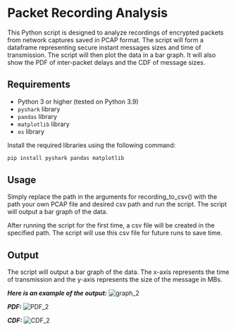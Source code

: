 # Packet Recording Analysis

This Python script is designed to analyze recordings of encrypted packets from network captures saved in PCAP format. The script will form a dataframe representing secure instant messages sizes and time of transmission. The script will then plot the data in a bar graph. It will also show the PDF of inter-packet delays and the CDF of message sizes.

## Requirements

- Python 3 or higher (tested on Python 3.9)
- `pyshark` library
- `pandas` library
- `matplotlib` library
- `os` library

Install the required libraries using the following command:

```bash
pip install pyshark pandas matplotlib
```
## Usage
Simply replace the path in the arguments for recording_to_csv() with the path your own PCAP file and desired csv path and run the script. The script will output a bar graph of the data.

After running the script for the first time, a csv file will be created in the specified path. The script will use this csv file for future runs to save time. 

## Output
The script will output a bar graph of the data. The x-axis represents the time of transmission and the y-axis represents the size of the message in MBs.

***Here is an example of the output:***
![graph_2](https://github.com/GiladFisher/networking_final/assets/97436308/83ecb145-412f-4802-ade8-0b3a0fb8c445)

***PDF:***
![PDF_2](https://github.com/GiladFisher/networking_final/assets/97436308/ef12bbfd-7847-49fb-a667-35dfd27b13b4)

***CDF:***
![CDF_2](https://github.com/GiladFisher/networking_final/assets/97436308/3e6a1959-2347-4146-aa6c-86d0e4bdd0c4)



